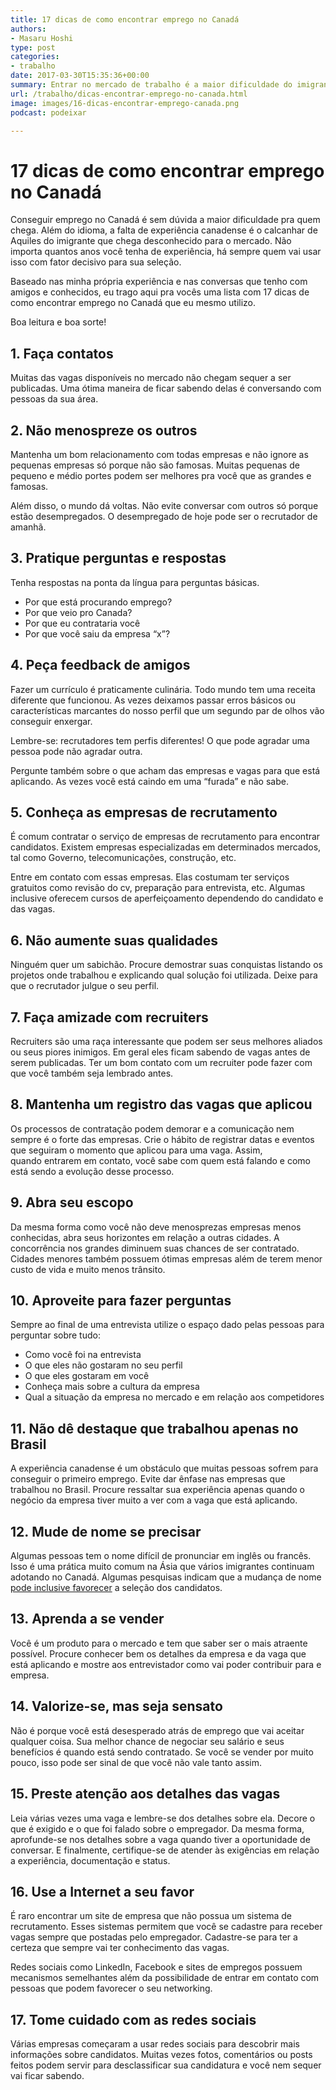 ```yaml
---
title: 17 dicas de como encontrar emprego no Canadá
authors:
- Masaru Hoshi
type: post
categories:
- trabalho
date: 2017-03-30T15:35:36+00:00
summary: Entrar no mercado de trabalho é a maior dificuldade do imigrante que chega praticamente desconhecido. Confira 17 dicas de como encontrar emprego no Canadá.
url: /trabalho/dicas-encontrar-emprego-no-canada.html
image: images/16-dicas-encontrar-emprego-canada.png
podcast: podeixar

---
```

# 17 dicas de como encontrar emprego no Canadá

Conseguir emprego no Canadá é sem dúvida a maior dificuldade pra quem chega. Além do idioma, a falta de experiência canadense é o calcanhar de Aquiles do imigrante que chega desconhecido para o mercado. Não importa quantos anos você tenha de experiência, há sempre quem vai usar isso com fator decisivo para sua seleção.

Baseado nas minha própria experiência e nas conversas que tenho com amigos e conhecidos, eu trago aqui pra vocês uma lista com 17 dicas de como encontrar emprego no Canadá que eu mesmo utilizo.

Boa leitura e boa sorte!

## 1. Faça contatos

Muitas das vagas disponíveis no mercado não chegam sequer a ser publicadas. Uma ótima maneira de ficar sabendo delas é conversando com pessoas da sua área.

## 2. Não menospreze os outros

Mantenha um bom relacionamento com todas empresas e não ignore as pequenas empresas só porque não são famosas. Muitas pequenas de pequeno e médio portes podem ser melhores pra você que as grandes e famosas.

Além disso, o mundo dá voltas. Não evite conversar com outros só porque estão desempregados. O desempregado de hoje pode ser o recrutador de amanhã.

## 3. Pratique perguntas e respostas

Tenha respostas na ponta da língua para perguntas básicas.

  * Por que está procurando emprego?
  * Por que veio pro Canada?
  * Por que eu contrataria você
  * Por que você saiu da empresa &#8220;x&#8221;?

## 4. Peça feedback de amigos

Fazer um currículo é praticamente culinária. Todo mundo tem uma receita diferente que funcionou. As vezes deixamos passar erros básicos ou características marcantes do nosso perfil que um segundo par de olhos vão conseguir enxergar.

Lembre-se: recrutadores tem perfis diferentes! O que pode agradar uma pessoa pode não agradar outra.

Pergunte também sobre o que acham das empresas e vagas para que está aplicando. As vezes você está caindo em uma &#8220;furada&#8221; e não sabe.

## 5. Conheça as empresas de recrutamento

É comum contratar o serviço de empresas de recrutamento para encontrar candidatos. Existem empresas especializadas em determinados mercados, tal como Governo, telecomunicações, construção, etc.

Entre em contato com essas empresas. Elas costumam ter serviços gratuitos como revisão do cv, preparação para entrevista, etc. Algumas inclusive oferecem cursos de aperfeiçoamento dependendo do candidato e das vagas.

## 6. Não aumente suas qualidades

Ninguém quer um sabichão. Procure demostrar suas conquistas listando os projetos onde trabalhou e explicando qual solução foi utilizada. Deixe para que o recrutador julgue o seu perfil.

## 7. Faça amizade com recruiters

Recruiters são uma raça interessante que podem ser seus melhores aliados ou seus piores inimigos. Em geral eles ficam sabendo de vagas antes de serem publicadas. Ter um bom contato com um recruiter pode fazer com que você também seja lembrado antes.

## 8. Mantenha um registro das vagas que aplicou

Os processos de contratação podem demorar e a comunicação nem sempre é o forte das empresas. Crie o hábito de registrar datas e eventos que seguiram o momento que aplicou para uma vaga. Assim, quando entrarem em contato, você sabe com quem está falando e como está sendo a evolução desse processo.

## 9. Abra seu escopo

Da mesma forma como você não deve menosprezas empresas menos conhecidas, abra seus horizontes em relação a outras cidades. A concorrência nos grandes diminuem suas chances de ser contratado. Cidades menores também possuem ótimas empresas além de terem menor custo de vida e muito menos trânsito.

## 10. Aproveite para fazer perguntas

Sempre ao final de uma entrevista utilize o espaço dado pelas pessoas para perguntar sobre tudo:

  * Como você foi na entrevista
  * O que eles não gostaram no seu perfil
  * O que eles gostaram em você
  * Conheça mais sobre a cultura da empresa
  * Qual a situação da empresa no mercado e em relação aos competidores

## 11. Não dê destaque que trabalhou apenas no Brasil

A experiência canadense é um obstáculo que muitas pessoas sofrem para conseguir o primeiro emprego. Evite dar ênfase nas empresas que trabalhou no Brasil. Procure ressaltar sua experiência apenas quando o negócio da empresa tiver muito a ver com a vaga que está aplicando.

## 12. Mude de nome se precisar

Algumas pessoas tem o nome difícil de pronunciar em inglês ou francês. Isso é uma prática muito comum na Ásia que vários imigrantes continuam adotando no Canadá. Algumas pesquisas indicam que a mudança de nome <a href="http://www.theglobeandmail.com/report-on-business/careers/how-an-ethnic-sounding-name-may-affect-the-job-hunt/article555082/" target="_blank" rel="noopener noreferrer">pode inclusive favorecer</a> a seleção dos candidatos.

## 13. Aprenda a se vender

Você é um produto para o mercado e tem que saber ser o mais atraente possível. Procure conhecer bem os detalhes da empresa e da vaga que está aplicando e mostre aos entrevistador como vai poder contribuir para e empresa.

## 14. Valorize-se, mas seja sensato

Não é porque você está desesperado atrás de emprego que vai aceitar qualquer coisa. Sua melhor chance de negociar seu salário e seus benefícios é quando está sendo contratado. Se você se vender por muito pouco, isso pode ser sinal de que você não vale tanto assim.

## 15. Preste atenção aos detalhes das vagas

Leia várias vezes uma vaga e lembre-se dos detalhes sobre ela. Decore o que é exigido e o que foi falado sobre o empregador. Da mesma forma, aprofunde-se nos detalhes sobre a vaga quando tiver a oportunidade de conversar. E finalmente, certifique-se de atender às exigências em relação a experiência, documentação e status.

## 16. Use a Internet a seu favor

É raro encontrar um site de empresa que não possua um sistema de recrutamento. Esses sistemas permitem que você se cadastre para receber vagas sempre que postadas pelo empregador. Cadastre-se para ter a certeza que sempre vai ter conhecimento das vagas.

Redes sociais como LinkedIn, Facebook e sites de empregos possuem mecanismos semelhantes além da possibilidade de entrar em contato com pessoas que podem favorecer o seu networking.

## 17. Tome cuidado com as redes sociais

Várias empresas começaram a usar redes sociais para descobrir mais informações sobre candidatos. Muitas vezes fotos, comentários ou posts feitos podem servir para desclassificar sua candidatura e você nem sequer vai ficar sabendo.